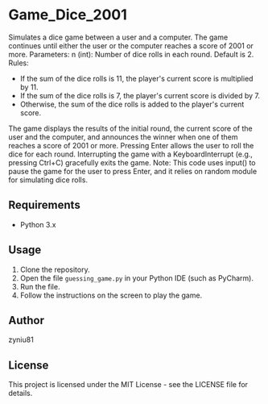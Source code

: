 # Game_Dice_2001

Simulates a dice game between a user and a computer.
The game continues until either the user or the computer reaches a score of 2001 or more.
Parameters:
n (int): Number of dice rolls in each round. Default is 2.
Rules:
- If the sum of the dice rolls is 11, the player's current score is multiplied by 11.
- If the sum of the dice rolls is 7, the player's current score is divided by 7.
- Otherwise, the sum of the dice rolls is added to the player's current score.

The game displays the results of the initial round, the current score of the user and the computer,
and announces the winner when one of them reaches a score of 2001 or more.
Pressing Enter allows the user to roll the dice for each round.
Interrupting the game with a KeyboardInterrupt (e.g., pressing Ctrl+C) gracefully exits the game.
Note:
This code uses input() to pause the game for the user to press Enter, and it relies on random
module for simulating dice rolls.

## Requirements

- Python 3.x

## Usage

1. Clone the repository.
2. Open the file `guessing_game.py` in your Python IDE (such as PyCharm).
3. Run the file.
4. Follow the instructions on the screen to play the game.

## Author

zyniu81

## License

This project is licensed under the MIT License - see the LICENSE file for details.
